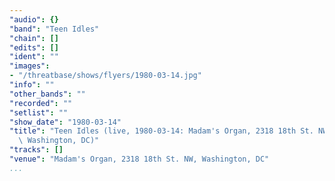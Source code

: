 ```yaml
---
"audio": {}
"band": "Teen Idles"
"chain": []
"edits": []
"ident": ""
"images":
- "/threatbase/shows/flyers/1980-03-14.jpg"
"info": ""
"other_bands": ""
"recorded": ""
"setlist": ""
"show_date": "1980-03-14"
"title": "Teen Idles (live, 1980-03-14: Madam's Organ, 2318 18th St. NW,\
  \ Washington, DC)"
"tracks": []
"venue": "Madam's Organ, 2318 18th St. NW, Washington, DC"
...
```

